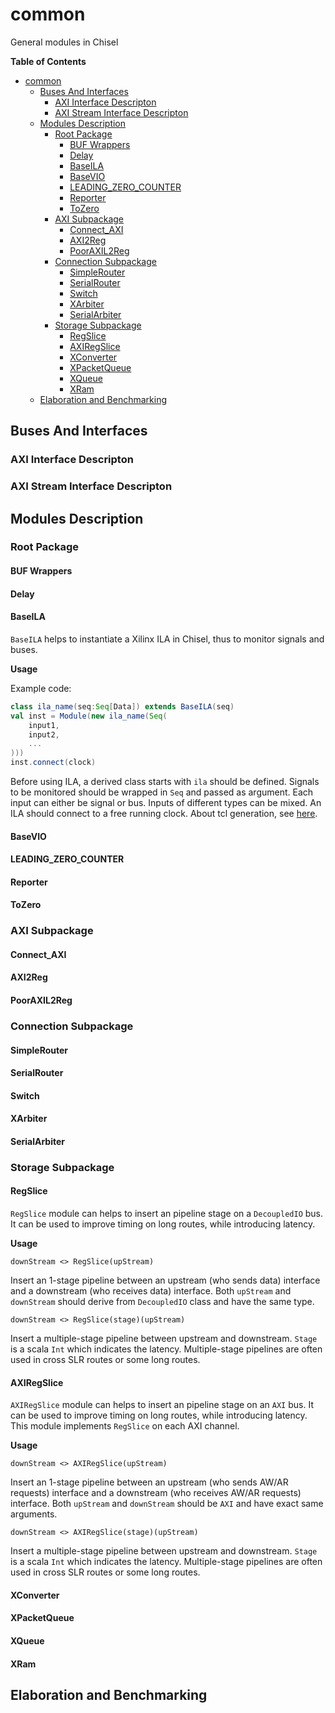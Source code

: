 # common
General modules in Chisel

**Table of Contents**  
- [common](#common)
  - [Buses And Interfaces](#buses-and-interfaces)
    - [AXI Interface Descripton](#axi-interface-descripton)
    - [AXI Stream Interface Descripton](#axi-stream-interface-descripton)
  - [Modules Description](#modules-description)
    - [Root Package](#root-package)
      - [BUF Wrappers](#buf-wrappers)
      - [Delay](#delay)
      - [BaseILA](#baseila)
      - [BaseVIO](#basevio)
      - [LEADING_ZERO_COUNTER](#leading_zero_counter)
      - [Reporter](#reporter)
      - [ToZero](#tozero)
    - [AXI Subpackage](#axi-subpackage)
      - [Connect_AXI](#connect_axi)
      - [AXI2Reg](#axi2reg)
      - [PoorAXIL2Reg](#pooraxil2reg)
    - [Connection Subpackage](#connection-subpackage)
      - [SimpleRouter](#simplerouter)
      - [SerialRouter](#serialrouter)
      - [Switch](#switch)
      - [XArbiter](#xarbiter)
      - [SerialArbiter](#serialarbiter)
    - [Storage Subpackage](#storage-subpackage)
      - [RegSlice](#regslice)
      - [AXIRegSlice](#axiregslice)
      - [XConverter](#xconverter)
      - [XPacketQueue](#xpacketqueue)
      - [XQueue](#xqueue)
      - [XRam](#xram)
  - [Elaboration and Benchmarking](#elaboration-and-benchmarking)

## Buses And Interfaces

### AXI Interface Descripton

### AXI Stream Interface Descripton

## Modules Description

### Root Package

#### BUF Wrappers

#### Delay

#### BaseILA

`BaseILA` helps to instantiate a Xilinx ILA in Chisel, thus to monitor signals and buses.

**Usage**

Example code: 
```scala
class ila_name(seq:Seq[Data]) extends BaseILA(seq)
val inst = Module(new ila_name(Seq(	
    input1,
    input2,
    ...
)))
inst.connect(clock)
```
Before using ILA, a derived class starts with `ila` should be defined. Signals to be monitored should be wrapped in `Seq` and passed as argument. Each input can either be signal or bus. Inputs of different types can be mixed. 
An ILA should connect to a free running clock.
About tcl generation, see [here](#elaboration-and-benchmarking).


#### BaseVIO

#### LEADING_ZERO_COUNTER

#### Reporter

#### ToZero

### AXI Subpackage

#### Connect_AXI

#### AXI2Reg

#### PoorAXIL2Reg

### Connection Subpackage

#### SimpleRouter

#### SerialRouter

#### Switch

#### XArbiter

#### SerialArbiter

### Storage Subpackage

#### RegSlice

`RegSlice` module can helps to insert an pipeline stage on a `DecoupledIO` bus. It can be used to improve timing on long routes, while introducing latency.  

**Usage**

`downStream <> RegSlice(upStream)`

Insert an 1-stage pipeline between an upstream (who sends data) interface and a downstream (who receives data) interface. Both `upStream` and `downStream` should derive from `DecoupledIO` class and have the same type. 

`downStream <> RegSlice(stage)(upStream)`

Insert a multiple-stage pipeline between upstream and downstream. `Stage` is a scala `Int` which indicates the latency. Multiple-stage pipelines are often used in cross SLR routes or some long routes.

#### AXIRegSlice

`AXIRegSlice` module can helps to insert an pipeline stage on an `AXI` bus. It can be used to improve timing on long routes, while introducing latency. This module implements `RegSlice` on each AXI channel.

**Usage**

`downStream <> AXIRegSlice(upStream)`

Insert an 1-stage pipeline between an upstream (who sends AW/AR requests) interface and a downstream (who receives AW/AR requests) interface. Both `upStream` and `downStream` should be `AXI` and have exact same arguments. 

`downStream <> AXIRegSlice(stage)(upStream)`

Insert a multiple-stage pipeline between upstream and downstream. `Stage` is a scala `Int` which indicates the latency. Multiple-stage pipelines are often used in cross SLR routes or some long routes.

#### XConverter

#### XPacketQueue

#### XQueue

#### XRam

## Elaboration and Benchmarking